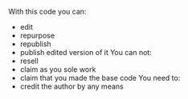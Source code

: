 With this code you can:
* edit
* repurpose
* republish
* publish edited version of it
You can not:
* resell
* claim as you sole work
* claim that you made the base code
You need to:
* credit the author by any means
